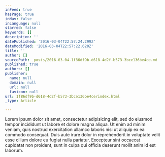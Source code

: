 ```yaml
---
inFeed: true
hasPage: true
inNav: false
inLanguage: null
starred: false
keywords: []
description: ''
datePublished: '2016-03-04T22:57:24.299Z'
dateModified: '2016-03-04T22:57:22.620Z'
title: ''
author: []
sourcePath: _posts/2016-03-04-1f86df9b-d618-4d2f-b573-3bce136be4ce.md
published: true
authors: []
publisher:
  name: null
  domain: null
  url: null
  favicon: null
url: 1f86df9b-d618-4d2f-b573-3bce136be4ce/index.html
_type: Article

---
```

Lorem ipsum dolor sit amet, consectetur adipisicing elit, sed do eiusmod tempor incididunt ut labore et dolore magna aliqua. Ut enim ad minim veniam, quis nostrud exercitation ullamco laboris nisi ut aliquip ex ea commodo consequat. Duis aute irure dolor in reprehenderit in voluptate velit esse cillum dolore eu fugiat nulla pariatur. Excepteur sint occaecat cupidatat non proident, sunt in culpa qui officia deserunt mollit anim id est laborum.